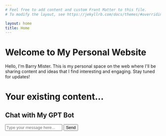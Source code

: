 ```yaml
---
# Feel free to add content and custom Front Matter to this file.
# To modify the layout, see https://jekyllrb.com/docs/themes/#overriding-theme-defaults

layout: home
title: Home
---
```


# Welcome to My Personal Website

Hello, I'm Barry Mister. This is my personal space on the web where I'll be sharing content and ideas that I find interesting and engaging. Stay tuned for updates!

# Your existing content...

<!-- Chatbot Interface -->
<div>
  <h2>Chat with My GPT Bot</h2>
  <input type="text" id="userInput" placeholder="Type your message here...">
  <button onclick="sendMessage()">Send</button>
  <div id="chatOutput"></div>
</div>

<!-- Your existing content continues... -->
<script>
  async function sendMessage() {
    var userInput = document.getElementById('userInput').value;
    var responseArea = document.getElementById('chatOutput');

    try {
      let response = await fetch('https://api.openai.com/v1/engines/davinci/completions', {
        method: 'POST',
        headers: {
          'Content-Type': 'application/json',
          'Authorization': 'Bearer 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'
        },
        body: JSON.stringify({
          prompt: userInput,
          max_tokens: 150
        })
      });

      let data = await response.json();
      responseArea.innerHTML = data.choices[0].text;
    } catch (error) {
      console.error('Error:', error);
      responseArea.innerHTML = 'Error in processing your message.';
    }
  }
</script>
